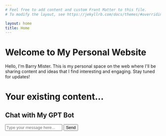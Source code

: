 ```yaml
---
# Feel free to add content and custom Front Matter to this file.
# To modify the layout, see https://jekyllrb.com/docs/themes/#overriding-theme-defaults

layout: home
title: Home
---
```


# Welcome to My Personal Website

Hello, I'm Barry Mister. This is my personal space on the web where I'll be sharing content and ideas that I find interesting and engaging. Stay tuned for updates!

# Your existing content...

<!-- Chatbot Interface -->
<div>
  <h2>Chat with My GPT Bot</h2>
  <input type="text" id="userInput" placeholder="Type your message here...">
  <button onclick="sendMessage()">Send</button>
  <div id="chatOutput"></div>
</div>

<!-- Your existing content continues... -->
<script>
  async function sendMessage() {
    var userInput = document.getElementById('userInput').value;
    var responseArea = document.getElementById('chatOutput');

    try {
      let response = await fetch('https://api.openai.com/v1/engines/davinci/completions', {
        method: 'POST',
        headers: {
          'Content-Type': 'application/json',
          'Authorization': 'Bearer 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'
        },
        body: JSON.stringify({
          prompt: userInput,
          max_tokens: 150
        })
      });

      let data = await response.json();
      responseArea.innerHTML = data.choices[0].text;
    } catch (error) {
      console.error('Error:', error);
      responseArea.innerHTML = 'Error in processing your message.';
    }
  }
</script>
